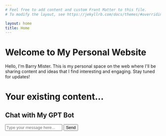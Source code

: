 ```yaml
---
# Feel free to add content and custom Front Matter to this file.
# To modify the layout, see https://jekyllrb.com/docs/themes/#overriding-theme-defaults

layout: home
title: Home
---
```


# Welcome to My Personal Website

Hello, I'm Barry Mister. This is my personal space on the web where I'll be sharing content and ideas that I find interesting and engaging. Stay tuned for updates!

# Your existing content...

<!-- Chatbot Interface -->
<div>
  <h2>Chat with My GPT Bot</h2>
  <input type="text" id="userInput" placeholder="Type your message here...">
  <button onclick="sendMessage()">Send</button>
  <div id="chatOutput"></div>
</div>

<!-- Your existing content continues... -->
<script>
  async function sendMessage() {
    var userInput = document.getElementById('userInput').value;
    var responseArea = document.getElementById('chatOutput');

    try {
      let response = await fetch('https://api.openai.com/v1/engines/davinci/completions', {
        method: 'POST',
        headers: {
          'Content-Type': 'application/json',
          'Authorization': 'Bearer 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'
        },
        body: JSON.stringify({
          prompt: userInput,
          max_tokens: 150
        })
      });

      let data = await response.json();
      responseArea.innerHTML = data.choices[0].text;
    } catch (error) {
      console.error('Error:', error);
      responseArea.innerHTML = 'Error in processing your message.';
    }
  }
</script>
